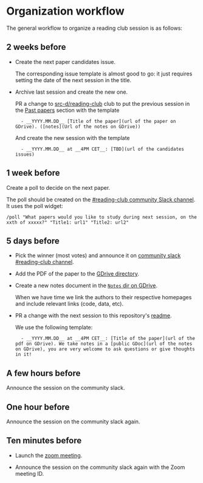 # Organization workflow

The general workflow to organize a reading club session is as follows:

## 2 weeks before

- Create the next paper candidates issue.

    The corresponding issue template is almost good to go: it just
    requires setting the date of the next session in the title.

- Archive last session and create the new one.

    PR a change to
    [src-d/reading-club](https://github.com/src-d/reading-club) club
    to put the previous session in the [Past
    papers](README.md#past-papers) section with the template

        - __YYYY.MM.DD__ [Title of the paper](url of the paper on GDrive). ([notes](Url of the notes on GDrive))
    
    And create the new session with the template

        - __YYYY.MM.DD__ at __4PM CET__: [TBD](url of the candidates issues)

## 1 week before

Create a poll to decide on the next paper.

The poll should be created on the [#reading-club community Slack
channel](https://sourced-community.slack.com/messages/CCLPL1WQH). It
uses the poll widget:

    /poll "What papers would you like to study during next session, on the xxth of xxxxx?" "Title1: url1" "Title2: url2"

## 5 days before

- Pick the winner (most votes) and announce it on [community slack
  #reading-club
  channel](https://sourced-community.slack.com/messages/CCLPL1WQH).

- Add the PDF of the paper to the [GDrive
  directory](https://drive.google.com/drive/u/1/folders/1cAzkDW_sXb49gRZvvhVvXu3Wi_84lQdn).

- Create a new notes document in the [`Notes` dir on
  GDrive](https://drive.google.com/drive/folders/1IQ7-wOea32lDkd69-NcLw5xYB74oH6rJ).

    When we have time we link the authors to their respective
    homepages and include relevant links (code, data, etc).

- PR a change with the next session to this repository's
  [readme](README.md#next-sessions).

    We use the following template:

        - __YYYY.MM.DD__ at __4PM CET__: [Title of the paper](url of the pdf on GDrive). We take notes in a [public GDoc](url of the notes on GDrive), you are very welcome to ask questions or give thoughts in it!

## A few hours before

Announce the session on the community slack.

## One hour before

Announce the session on the community slack again.

## Ten minutes before

- Launch the [zoom
  meeting](https://github.com/src-d/reading-club#where).

- Announce the session on the community slack again with the Zoom
  meeting ID.
